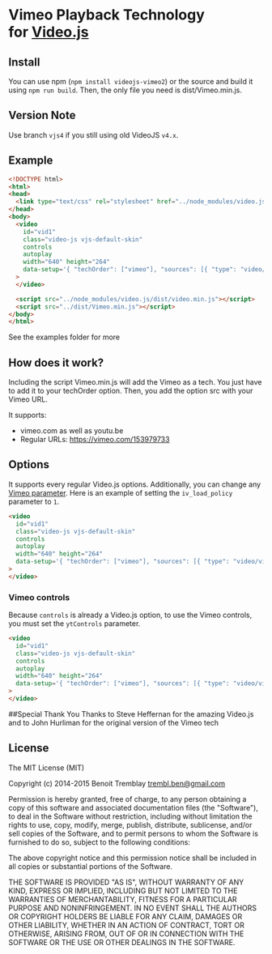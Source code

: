 # Vimeo Playback Technology<br />for [Video.js](https://github.com/videojs/video.js)

## Install
You can use npm (`npm install videojs-vimeo2`) or the source and build it using `npm run build`. Then, the only file you need is dist/Vimeo.min.js.

## Version Note
Use branch `vjs4` if you still using old VideoJS `v4.x`.

## Example
```html
<!DOCTYPE html>
<html>
<head>
  <link type="text/css" rel="stylesheet" href="../node_modules/video.js/dist/video-js.min.css" />
</head>
<body>
  <video
    id="vid1"
    class="video-js vjs-default-skin"
    controls
    autoplay
    width="640" height="264"
    data-setup='{ "techOrder": ["vimeo"], "sources": [{ "type": "video/vimeo", "src": "https://vimeo.com/153979733"}] }'
  >
  </video>

  <script src="../node_modules/video.js/dist/video.min.js"></script>
  <script src="../dist/Vimeo.min.js"></script>
</body>
</html>
```

See the examples folder for more

## How does it work?
Including the script Vimeo.min.js will add the Vimeo as a tech. You just have to add it to your techOrder option. Then, you add the option src with your Vimeo URL.

It supports:
- vimeo.com as well as youtu.be
- Regular URLs: https://vimeo.com/153979733

## Options
It supports every regular Video.js options. Additionally, you can change any [Vimeo parameter](https://developers.google.com/vimeo/player_parameters?hl=en#Parameters). Here is an example of setting the `iv_load_policy` parameter to `1`.

```html
<video
  id="vid1"
  class="video-js vjs-default-skin"
  controls
  autoplay
  width="640" height="264"
  data-setup='{ "techOrder": ["vimeo"], "sources": [{ "type": "video/vimeo", "src": "https://vimeo.com/153979733"}], "vimeo": { "iv_load_policy": 1 } }'
>
</video>
```

### Vimeo controls
Because `controls` is already a Video.js option, to use the Vimeo controls, you must set the `ytControls` parameter.

```html
<video
  id="vid1"
  class="video-js vjs-default-skin"
  controls
  autoplay
  width="640" height="264"
  data-setup='{ "techOrder": ["vimeo"], "sources": [{ "type": "video/vimeo", "src": "https://vimeo.com/153979733"}], "vimeo": { "ytControls": 2 } }'
>
</video>
```

##Special Thank You
Thanks to Steve Heffernan for the amazing Video.js and to John Hurliman for the original version of the Vimeo tech

## License
The MIT License (MIT)

Copyright (c) 2014-2015 Benoit Tremblay <trembl.ben@gmail.com>

Permission is hereby granted, free of charge, to any person obtaining a copy
of this software and associated documentation files (the "Software"), to deal
in the Software without restriction, including without limitation the rights
to use, copy, modify, merge, publish, distribute, sublicense, and/or sell
copies of the Software, and to permit persons to whom the Software is
furnished to do so, subject to the following conditions:

The above copyright notice and this permission notice shall be included in
all copies or substantial portions of the Software.

THE SOFTWARE IS PROVIDED "AS IS", WITHOUT WARRANTY OF ANY KIND, EXPRESS OR
IMPLIED, INCLUDING BUT NOT LIMITED TO THE WARRANTIES OF MERCHANTABILITY,
FITNESS FOR A PARTICULAR PURPOSE AND NONINFRINGEMENT. IN NO EVENT SHALL THE
AUTHORS OR COPYRIGHT HOLDERS BE LIABLE FOR ANY CLAIM, DAMAGES OR OTHER
LIABILITY, WHETHER IN AN ACTION OF CONTRACT, TORT OR OTHERWISE, ARISING FROM,
OUT OF OR IN CONNECTION WITH THE SOFTWARE OR THE USE OR OTHER DEALINGS IN
THE SOFTWARE.
